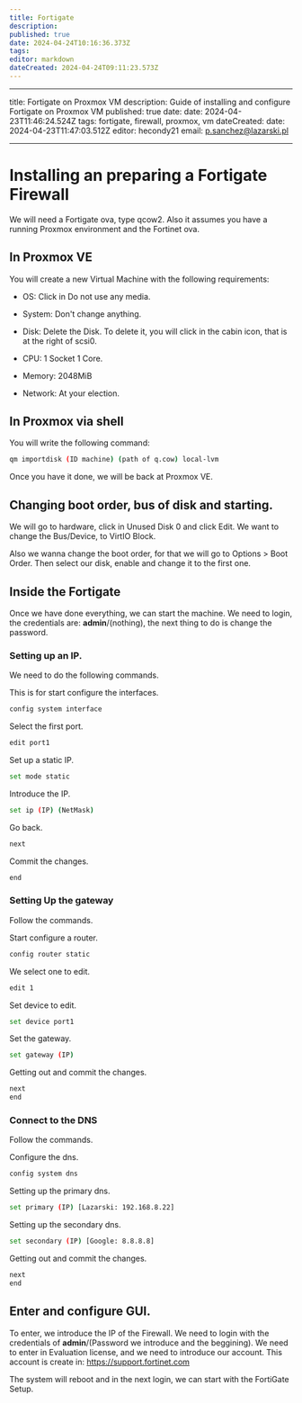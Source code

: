 ```yaml
---
title: Fortigate
description: 
published: true
date: 2024-04-24T10:16:36.373Z
tags: 
editor: markdown
dateCreated: 2024-04-24T09:11:23.573Z
---
```


---
title: Fortigate on Proxmox VM
description: Guide of installing and configure Fortigate on Proxmox VM
published: true
date: date: 2024-04-23T11:46:24.524Z
tags: fortigate, firewall, proxmox, vm
dateCreated: date: 2024-04-23T11:47:03.512Z
editor: hecondy21
email: p.sanchez@lazarski.pl

---
# Installing an preparing a Fortigate Firewall

We will need a Fortigate ova, type qcow2. Also it assumes you have a running Proxmox environment and the Fortinet ova. 

## In Proxmox VE

You will create a new Virtual Machine with the following requirements:

- OS: Click in Do not use any media.

- System: Don't change anything.

- Disk: Delete the Disk. To delete it, you will click in the cabin icon, that is at the right of scsi0.

- CPU: 1 Socket 1 Core.

- Memory: 2048MiB

- Network: At your election.


## In Proxmox via shell

You will write the following command:
```bash
qm importdisk (ID machine) (path of q.cow) local-lvm
```

Once you have it done, we will be back at Proxmox VE.

## Changing boot order, bus of disk and starting.

We will go to hardware, click in Unused Disk 0 and click Edit. We want to change the Bus/Device, to VirtIO Block.

Also we wanna change the boot order, for that we will go to Options > Boot Order. Then select our disk, enable and change it to the first one.

## Inside the Fortigate

Once we have done everything, we can start the machine. We need to login, the credentials are: **admin**/(nothing), the next thing to do is change the password. 

### Setting up an IP.

We need to do the following commands. 

This is for start configure the interfaces.
```bash
config system interface
```

Select the first port.
```bash
edit port1
```

Set up a static IP.
```bash
set mode static
```

Introduce the IP.
```bash
set ip (IP) (NetMask)
```

Go back.
```bash
next
```
Commit the changes.
```bash
end
```

### Setting Up the gateway
Follow the commands.

Start configure a router.
```bash
config router static
```

We select one to edit.
```bash
edit 1
```

Set device to edit.
```bash
set device port1
```

Set the gateway.
```bash
set gateway (IP)
```

Getting out and commit the changes.
```bash
next
end
```

### Connect to the DNS
Follow the commands.

Configure the dns.
```bash
config system dns
```
Setting up the primary dns.
```bash
set primary (IP) [Lazarski: 192.168.8.22]
```

Setting up the secondary dns.
```bash
set secondary (IP) [Google: 8.8.8.8]
```
Getting out and commit the changes.
```bash
next
end
```


## Enter and configure GUI.
To enter, we introduce the IP of the Firewall. We need to login with the credentials of **admin**/(Password we introduce and the beggining). We need to enter in Evaluation license, and we need to introduce our account. This account is create in: https://support.fortinet.com

The system will reboot and in the next login, we can start with the FortiGate Setup. 
